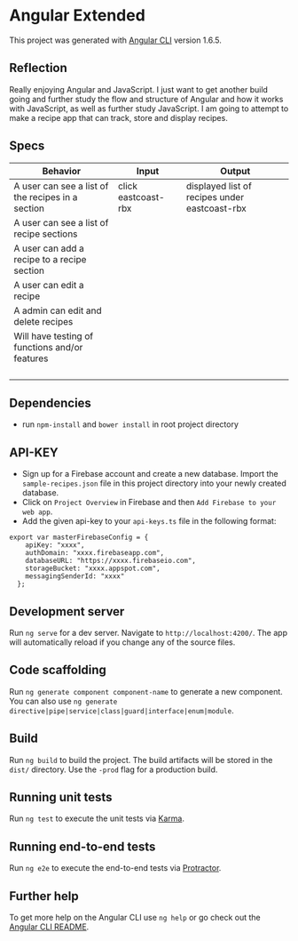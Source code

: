 # Angular Extended

This project was generated with [Angular CLI](https://github.com/angular/angular-cli) version 1.6.5.

## Reflection

Really enjoying Angular and JavaScript. I just want to get another build going and further study the flow and structure of Angular and how it works with JavaScript, as well as further study JavaScript. I am going to attempt to make a recipe app that can track, store and display recipes.

## Specs

| Behavior  | Input  | Output  |
|---|---|---|
| A user can see a list of the recipes in a section | click eastcoast-rbx  | displayed list of recipes under eastcoast-rbx  |
| A user can see a list of recipe sections |   |   |
| A user can add a recipe to a recipe section  |   |   |
| A user can edit a recipe   |   |   |
| A admin can edit and delete recipes  |   |   |
| Will have testing of functions and/or features  |   |   |
|   |   |   |
|   |   |   |
|   |   |   |
|   |   |   |

## Dependencies

* run `npm-install` and `bower install` in root project directory

## API-KEY

* Sign up for a Firebase account and create a new database. Import the `sample-recipes.json` file in this project directory into your newly created database.
* Click on `Project Overview` in Firebase and then `Add Firebase to your web app`.
* Add the given api-key to your `api-keys.ts` file in the following format:
```
export var masterFirebaseConfig = {
    apiKey: "xxxx",
    authDomain: "xxxx.firebaseapp.com",
    databaseURL: "https://xxxx.firebaseio.com",
    storageBucket: "xxxx.appspot.com",
    messagingSenderId: "xxxx"
  };
```

## Development server

Run `ng serve` for a dev server. Navigate to `http://localhost:4200/`. The app will automatically reload if you change any of the source files.

## Code scaffolding

Run `ng generate component component-name` to generate a new component. You can also use `ng generate directive|pipe|service|class|guard|interface|enum|module`.

## Build

Run `ng build` to build the project. The build artifacts will be stored in the `dist/` directory. Use the `-prod` flag for a production build.

## Running unit tests

Run `ng test` to execute the unit tests via [Karma](https://karma-runner.github.io).

## Running end-to-end tests

Run `ng e2e` to execute the end-to-end tests via [Protractor](http://www.protractortest.org/).

## Further help

To get more help on the Angular CLI use `ng help` or go check out the [Angular CLI README](https://github.com/angular/angular-cli/blob/master/README.md).

